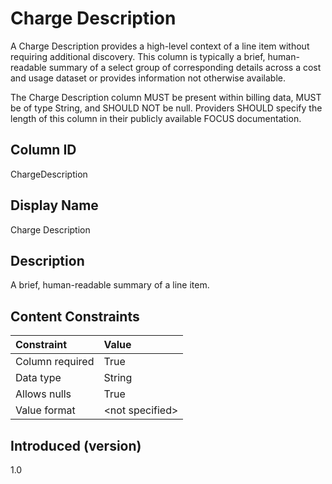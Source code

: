 # Charge Description

A Charge Description provides a high-level context of a line item without requiring additional discovery.  This column is typically a brief, human-readable summary of a select group of corresponding details across a cost and usage dataset or provides information not otherwise available.

The Charge Description column MUST be present within billing data, MUST be of type String, and SHOULD NOT be null.  Providers SHOULD specify the length of this column in their publicly available FOCUS documentation.

## Column ID

ChargeDescription

## Display Name

Charge Description

## Description

A brief, human-readable summary of a line item.

## Content Constraints

|    Constraint   |      Value       |
|:----------------|:-----------------|
| Column required | True             |
| Data type       | String           |
| Allows nulls    | True             |
| Value format    | \<not specified> |

## Introduced (version)

1.0
